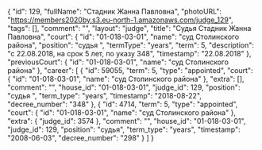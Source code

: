 {
    "id": 129,
    "fullName": "Стадник Жанна Павловна",
    "photoURL": "https://members2020by.s3.eu-north-1.amazonaws.com/judge_129",
    "tags": [],
    "comment": "",
    "layout": "judge",
    "title": "Судья Стадник Жанна Павловна",
    "court": {
        "id": "01-018-03-01",
        "name": "суд Столинского района",
        "position": "судья ",
        "termType": "years",
        "term": 5,
        "description": "c 22.08.2018, на срок 5 лет, по указу 348",
        "timestamp": "22.08.2018"
    },
    "previousCourt": {
        "id": "01-018-03-01",
        "name": "суд Столинского района"
    },
    "career": [
        {
            "id": 59055,
            "term": 5,
            "type": "appointed",
            "court": {
                "id": "01-018-03-01",
                "name": "суд Столинского района"
            },
            "extra": [],
            "comment": "",
            "house_id": "01-018-03-01",
            "judge_id": 129,
            "position": "судья ",
            "term_type": "years",
            "timestamp": "2018-08-22",
            "decree_number": "348"
        },
        {
            "id": 4714,
            "term": 5,
            "type": "appointed",
            "court": {
                "id": "01-018-03-01",
                "name": "суд Столинского района"
            },
            "extra": {
                "judge_id": 3574
            },
            "comment": "",
            "house_id": "01-018-03-01",
            "judge_id": 129,
            "position": "судья",
            "term_type": "years",
            "timestamp": "2008-06-03",
            "decree_number": "298"
        }
    ]
}